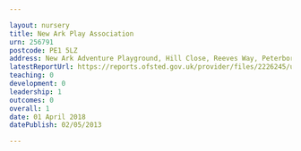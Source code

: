 ```yaml
---

layout: nursery
title: New Ark Play Association
urn: 256791
postcode: PE1 5LZ
address: New Ark Adventure Playground, Hill Close, Reeves Way, Peterborough, Cambridgeshire, PE1 5LZ
latestReportUrl: https://reports.ofsted.gov.uk/provider/files/2226245/urn/256791.pdf
teaching: 0
development: 0
leadership: 1
outcomes: 0
overall: 1
date: 01 April 2018 
datePublish: 02/05/2013

---
```

